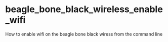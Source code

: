 # beagle_bone_black_wireless_enable_wifi
How to enable wifi on the beagle bone black wiress  from the command line
